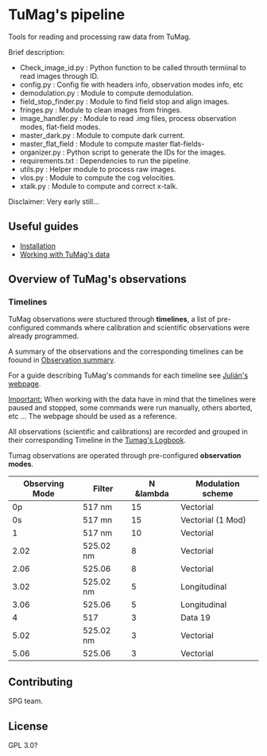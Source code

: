 # TuMag's pipeline

Tools for reading and processing raw data from TuMag.

Brief description: 
- Check_image_id.py : Python function to be called throuth termiinal to read images through ID.
- config.py : Config fie with headers info, observation modes info, etc
- demodulation.py : Module to compute demodulation. 
- field_stop_finder.py : Module to find field stop and align images. 
- fringes.py : Module to clean images from fringes. 
- image_handler.py : Module to read .img files, process observation modes, flat-field modes.
- master_dark.py : Module to compute dark current. 
- master_flat_field : Module to compute master flat-fields- 
- organizer.py : Python script to generate the IDs for the images.   
- requirements.txt : Dependencies to run the pipeline.
- utils.py : Helper module to process raw images. 
- vlos.py : Module to compute the cog velocities. 
- xtalk.py : Module to compute and correct x-talk. 

Disclaimer: Very early still...

## Useful guides
- [Installation](Documents/Installation.md)
- [Working with TuMag's data](Documents/Working_with_Tumags_data.md)

## Overview of TuMag's observations

### Timelines

TuMag observations were stuctured through  **timelines**, a list of pre-configured commands where calibration and scientific observations were already programmed. 

A summary of the observations and the corresponding timelines can be foound in [Observation summary](Documents/Sunrise_summary_observations.pdf). 

For a guide describing TuMag's commands for each timeline see [Julián's webpage](https://www.uv.es/jublanro/TuMag_timeline_reference.html). 

<ins>Important:</ins> When working with the data have in mind that the timelines were paused and stopped, some commands were run manually, others aborted, etc ... The webpage should be used as a reference. 

All observations (scientific and calibrations) are recorded and grouped in their corresponding Timeline in the [Tumag's Logbook](Documents/TuMagCompass.csv). 

Tumag observations are operated through pre-configured **observation modes**. 

| **Observing Mode** | **Filter** | **N &lambda** | **Modulation scheme** | 
|----------|----------|----------|----------|
| 0p    | 517 nm   | 15  | Vectorial   | 
| 0s    | 517 mn   | 15  | Vectorial (1 Mod)   |
| 1    | 517 nm   | 10 | Vectorial  | 
| 2.02    | 525.02 nm  | 8  | Vectorial  |
| 2.06    | 525.06  | 8  | Vectorial  |
| 3.02    | 525.02 nm  | 5  | Longitudinal  |
| 3.06    | 525.06  | 5  | Longitudinal  |
| 4    | 517  | 3  | Data 19  | Vectorial  |
| 5.02    | 525.02 nm  | 3  | Vectorial  |
| 5.06    | 525.06  | 3  | Vectorial  |

## Contributing

SPG team.

## License
GPL 3.0? 
